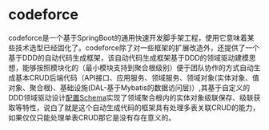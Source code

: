 # codeforce

codeforce是一个基于SpringBoot的通用快速开发脚手架工程，使用它意味着某些技术选型已经固化了。codeforce除了对一些框架的扩展改造外，还提供了一个基于DDD的自动代码生成框架，该自动代码生成框架基于DDD的领域驱动建模思想，能够按照模块化的（最小模块支持到聚合根级别）便于团队协作的方式自动生成基本CRUD后端代码（API接口、应用服务、领域服务、领域对象(实体对象、值对象、聚合根)、基础设施(DAL-基于Mybatis的数据访问层)）,其基于自定义的DDD领域驱动设计[配置Schema](https://github.com/penggle/xmodule3/blob/main/xmodule3-sample2/xmodule3-sample2-codegen/src/main/resources/config/application-codegen-product-new.yml)实现了领域聚合根内的实体对象级联保存、级联获取等特性，说白了就是这个自动生成代码的框架具有处理多表关联CRUD的能力，如果仅仅只能处理单表CRUD那它是没有存在意义的。
